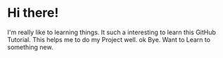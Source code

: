 # Hi there!
I'm really like to learning things.
It such a interesting to learn this GitHub Tutorial.
This helps me to do my Project well.
ok Bye.
Want to Learn to something new.
